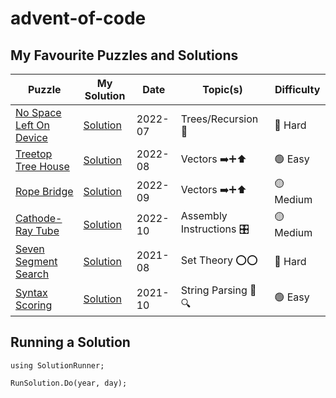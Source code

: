 # advent-of-code

## My Favourite Puzzles and Solutions

Puzzle | My Solution | Date | Topic(s) | Difficulty
--- | --- | --- | --- |---
[No Space Left On Device](https://adventofcode.com/2022/day/7) | [Solution](https://github.com/tmbarker/advent-of-code/blob/main/Problems/Y2022/D07/Solution.cs) | 2022-07 | Trees/Recursion :deciduous_tree: | :red_circle: Hard
[Treetop Tree House](https://adventofcode.com/2022/day/8) | [Solution](https://github.com/tmbarker/advent-of-code/blob/main/Problems/Y2022/D08/Solution.cs) | 2022-08 | Vectors :arrow_right::heavy_plus_sign::arrow_up: | :green_circle: Easy
[Rope Bridge](https://adventofcode.com/2022/day/9) | [Solution](https://github.com/tmbarker/advent-of-code/blob/main/Problems/Y2022/D09/Solution.cs) | 2022-09 | Vectors :arrow_right::heavy_plus_sign::arrow_up: | :yellow_circle: Medium
[Cathode-Ray Tube](https://adventofcode.com/2022/day/10) | [Solution](https://github.com/tmbarker/advent-of-code/blob/main/Problems/Y2022/D10/Solution.cs) | 2022-10 | Assembly Instructions :control_knobs: | :yellow_circle: Medium
[Seven Segment Search](https://adventofcode.com/2021/day/8) | [Solution](https://github.com/tmbarker/advent-of-code/blob/main/Problems/Y2021/D08/Solution.cs) | 2021-08 | Set Theory :o::o: | :red_circle: Hard
[Syntax Scoring](https://adventofcode.com/2021/day/10) | [Solution](https://github.com/tmbarker/advent-of-code/blob/main/Problems/Y2021/D10/Solution.cs) | 2021-10 | String Parsing :page_facing_up::mag:	| :green_circle: Easy


## Running a Solution
```
using SolutionRunner;

RunSolution.Do(year, day);
```

